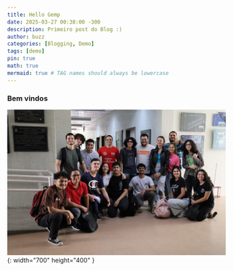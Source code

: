 ```yaml
---
title: Hello Gemp
date: 2025-03-27 00:38:00 -300
description: Primeiro post do Blog :)
author: buzz
categories: [Blogging, Demo]
tags: [demo]
pin: true
math: true
mermaid: true # TAG names should always be lowercase
---
```


### Bem vindos

![Desktop View](/assets/img/1759d815-075e-4c03-be54-10a8d50df61c.JPG){: width="700" height="400" }